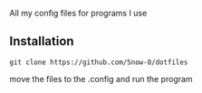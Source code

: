 All my config files for programs I use

## Installation 
    git clone https://github.com/Snow-0/dotfiles

move the files to the .config and run the program
